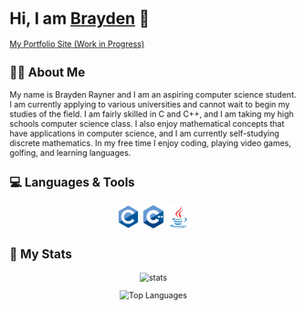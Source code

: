 <h1>Hi, I am <a href="https://bcer-dev.github.io">Brayden</a> 👋</h1>
<a href="https://bcer-dev.github.io">My Portfolio Site (Work in Progress)</a>

## 👨‍💻 About Me
My name is Brayden Rayner and I am an aspiring computer science student. I am currently applying to various universities and cannot wait to begin my studies of the field. I am fairly skilled in C and C++, and I am taking my high schools computer science class. I also enjoy mathematical concepts that have applications in computer science, and I am currently self-studying discrete mathematics. In my free time I enjoy coding, playing video games, golfing, and learning languages.

## 💻 Languages & Tools
<div>
  <p align="center" style="margin-top: 20px;">
    <img src="https://github.com/devicons/devicon/blob/master/icons/c/c-original.svg" width="40" height="40" alt="C"/>
    <img src="https://github.com/devicons/devicon/blob/master/icons/cplusplus/cplusplus-original.svg" width="40" height="40" alt="C++"/>
    <img src="https://github.com/devicons/devicon/blob/master/icons/java/java-original.svg" width="40" height="40" alt="Java"/>
  </p>
</div>

## 💪 My Stats
<div>
    <p align="center" style="margin-top: 20px;">
        <img align="" src="https://github-readme-stats.vercel.app/api?username=brayner05&show_icons=true&theme=gruvbox" alt="stats"/>
    </p>
    <p align="center">
        <img src="https://github-readme-stats.vercel.app/api/top-langs/?username=brayner05&langs_count=5&theme=gruvbox&layout=compactgithub-readme-stats" alt="Top Languages"/>
    </p>
</div>
